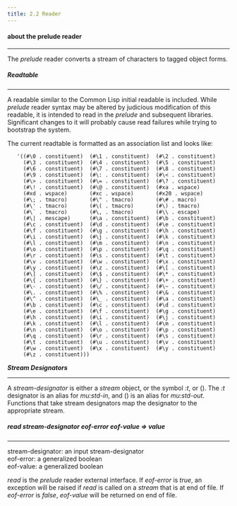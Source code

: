 ```yaml
---
title: 2.2 Reader
---
```


#### **about the prelude reader**

------

The *prelude* reader converts a stream of characters to tagged object forms.

##### Readtable

------

A readable similar to the Common Lisp initial readable is included. While *prelude* reader syntax may be altered by judicious modification of this readable, it is intended to read in the *prelude* and subsequent libraries. Significant changes to it will probably cause read failures while trying to bootstrap the system.

The current readtable is formatted as an association list and looks like:

```
   '((#\0 . constituent)  (#\1 . constituent)  (#\2 . constituent)  
     (#\3 . constituent)  (#\4 . constituent)  (#\5 . constituent)  
     (#\6 . constituent)  (#\7 . constituent)  (#\8 . constituent)  
     (#\9 . constituent)  (#\: . constituent)  (#\< . constituent)
     (#\> . constituent)  (#\= . constituent)  (#\? . constituent)  
     (#\! . constituent)  (#\@ . constituent)  (#xa . wspace)
     (#xd . wspace)       (#xc . wspace)       (#x20 . wspace)
     (#\; . tmacro)       (#\" . tmacro)       (#\# . macro)
     (#\' . tmacro)       (#\( . tmacro)       (#\) . tmacro)
     (#\` . tmacro)       (#\, . tmacro)       (#\\ . escape)       
     (#\| . mescape)      (#\a . constituent)  (#\b . constituent)
     (#\c . constituent)  (#\d . constituent)  (#\e . constituent)
     (#\f . constituent)  (#\g . constituent)  (#\h . constituent)
     (#\i . constituent)  (#\j . constituent)  (#\k . constituent)  
     (#\l . constituent)  (#\m . constituent)  (#\n . constituent)
     (#\o . constituent)  (#\p . constituent)  (#\q . constituent)
     (#\r . constituent)  (#\s . constituent)  (#\t . constituent)
     (#\v . constituent)  (#\w . constituent)  (#\x . constituent)  
     (#\y . constituent)  (#\z . constituent)  (#\[ . constituent) 
     (#\] . constituent)  (#\$ . constituent)  (#\* . constituent)
     (#\{ . constituent)  (#\} . constituent)  (#\+ . constituent)  
     (#\- . constituent)  (#\/ . constituent)  (#\~ . constituent)  
     (#\. . constituent)  (#\% . constituent)  (#\& . constituent)
     (#\^ . constituent)  (#\_ . constituent)  (#\a . constituent)
     (#\b . constituent)  (#\c . constituent)  (#\d . constituent)
     (#\e . constituent)  (#\f . constituent)  (#\g . constituent)
     (#\h . constituent)  (#\i . constituent)  (#\j . constituent)
     (#\k . constituent)  (#\l . constituent)  (#\m . constituent)
     (#\n . constituent)  (#\o . constituent)  (#\p . constituent)
     (#\q . constituent)  (#\r . constituent)  (#\s . constituent) 
     (#\t . constituent)  (#\u . constituent)  (#\v . constituent)
     (#\w . constituent)  (#\x . constituent)  (#\y . constituent)
     (#\z . constituent)))
```

***Stream Designators***

<hr>

A *stream-designator* is either a *stream* object, or the symbol *:t*, or (). The *:t* designator is an alias for *mu:std-in*, and () is an alias for *mu:std-out*. Functions that take stream designators map the designator to the appropriate stream.



##### ***read*** *stream-designator* *eof-error* *eof-value* => *value*

------


<div class="list">
<span class="dfn">stream-designator</span>: an input <span class="dfn">stream-designator</span></br>
<span class="dfn">eof-error</span>: a <span class="dfn">generalized boolean</span></br>
<span class="dfn">eof-value</span>: a <span class="dfn"> generalized boolean</span></br>
</div>

*read* is the *prelude* reader external interface. If *eof-error* is *true*, an exception will be raised if *read* is called on a *stream* that is at end of file. If *eof-error* is *false*, *eof-value* will be returned on end of file.
